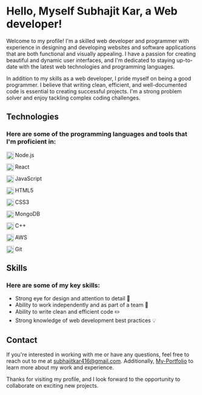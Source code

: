 # Hello, Myself Subhajit Kar, a Web developer!

Welcome to my profile! I'm a skilled web developer and programmer with experience in designing and developing websites and software applications that are both functional and visually appealing. I have a passion for creating beautiful and dynamic user interfaces, and I'm dedicated to staying up-to-date with the latest web technologies and programming languages.

In addition to my skills as a web developer, I pride myself on being a good programmer. I believe that writing clean, efficient, and well-documented code is essential to creating successful projects. I'm a strong problem solver and enjoy tackling complex coding challenges.

## Technologies

### Here are some of the programming languages and tools that I'm proficient in:

<img align="left" width="20" height="20" src="https://img.icons8.com/color/2x/nodejs.png"/> <p> Node.js</p>
<img align="left" width="20" height="20" src="https://img.icons8.com/color/2x/react-native.png"/> <p> React</p>
<img align="left" width="20" height="20" src="https://img.icons8.com/color/2x/javascript.png"/> <p>JavaScript</p>
<img align="left" width="20" height="20" src="https://img.icons8.com/color/2x/html-5.png"/> <p> HTML5</p>
<img align="left" width="20" height="20" src="https://img.icons8.com/color/2x/css3.png"/> <p> CSS3</p>
<img align="left" width="20" height="20" src="https://img.icons8.com/color/2x/mongodb.png"/> <p>MongoDB</p>
<img align="left" width="20" height="20" src="https://img.icons8.com/color/2x/c-plus-plus-logo.png"/><p> C++</p>
<img align="left" width="20" height="20" src="https://img.icons8.com/color/2x/amazon-web-services.png"/> <p> AWS</p>
<img align="left" width="20" height="20" src="https://user-images.githubusercontent.com/98410041/234077925-a47830b5-7c01-429a-8241-f1f9322dd911.png"/> <p> Git</p>

## Skills

### Here are some of my key skills:

- Strong eye for design and attention to detail :mag_right:
- Ability to work independently and as part of a team :busts_in_silhouette:
- Ability to write clean and efficient code :pencil2:
- Strong knowledge of web development best practices :bulb:

## Contact

If you're interested in working with me or have any questions, feel free to reach out to me at [subhajitkar416@gmail.com](subhajitkar416@gmail.com).
Additionally, [My-Portfolio](https://subhajit-portfolio.me) to learn more about my work and experience.

Thanks for visiting my profile, and I look forward to the opportunity to collaborate on exciting new projects.
